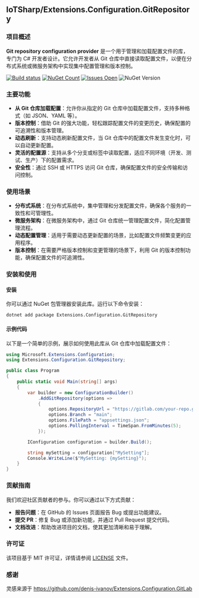 ##  IoTSharp/Extensions.Configuration.GitRepository

### 项目概述
**Git repository configuration provider** 是一个用于管理和加载配置文件的库，专门为 C# 开发者设计。它允许开发者从 Git 仓库中直接读取配置文件，以便在分布式系统或微服务架构中实现集中配置管理和版本控制。

[![Build status](https://ci.appveyor.com/api/projects/status/egfxe7u2b23672j6?svg=true)](https://ci.appveyor.com/project/MaiKeBing/extensions-configuration-gitrepository)
[![NuGet Count](https://img.shields.io/nuget/dt/Extensions.Configuration.GitRepository.svg?style=flat-square)](https://www.nuget.org/packages/Extensions.Configuration.GitRepository/)
[![Issues Open](https://img.shields.io/github/issues/IoTSharp/Extensions.Configuration.GitRepository.svg?style=flat-square)](https://github.com/IoTSharp/Extensions.Configuration.GitRepository/issues)
![NuGet Version](https://img.shields.io/nuget/v/Extensions.Configuration.GitRepository)


### 主要功能
- **从 Git 仓库加载配置**：允许你从指定的 Git 仓库中加载配置文件，支持多种格式（如 JSON、YAML 等）。
- **版本控制**：借助 Git 的强大功能，轻松跟踪配置文件的变更历史，确保配置的可追溯性和版本管理。
- **动态刷新**：支持动态刷新配置文件，当 Git 仓库中的配置文件发生变化时，可以自动更新配置。
- **灵活的配置源**：支持从多个分支或标签中读取配置，适应不同环境（开发、测试、生产）下的配置需求。
- **安全性**：通过 SSH 或 HTTPS 访问 Git 仓库，确保配置文件的安全传输和访问控制。

### 使用场景
- **分布式系统**：在分布式系统中，集中管理和分发配置文件，确保各个服务的一致性和可管理性。
- **微服务架构**：在微服务架构中，通过 Git 仓库统一管理配置文件，简化配置管理流程。
- **动态配置管理**：适用于需要动态更新配置的场景，比如配置文件频繁变更的应用程序。
- **版本控制**：在需要严格版本控制和变更管理的场景下，利用 Git 的版本控制功能，确保配置文件的可追溯性。

### 安装和使用
#### 安装
你可以通过 NuGet 包管理器安装此库。运行以下命令安装：

```shell
dotnet add package Extensions.Configuration.GitRepository
```

#### 示例代码
以下是一个简单的示例，展示如何使用此库从 Git 仓库中加载配置文件：

```csharp
using Microsoft.Extensions.Configuration;
using Extensions.Configuration.GitRepository;

public class Program
{
    public static void Main(string[] args)
    {
        var builder = new ConfigurationBuilder()
            .AddGitRepository(options =>
            {
                options.RepositoryUrl = "https://gitlab.com/your-repo.git";
                options.Branch = "main";
                options.FilePath = "appsettings.json";
                options.PollingInterval = TimeSpan.FromMinutes(5);
            });

        IConfiguration configuration = builder.Build();

        string mySetting = configuration["MySetting"];
        Console.WriteLine($"MySetting: {mySetting}");
    }
}
```

### 贡献指南
我们欢迎社区贡献者的参与。你可以通过以下方式贡献：

- **报告问题**：在 GitHub 的 Issues 页面报告 Bug 或提出功能建议。
- **提交 PR**：修复 Bug 或添加新功能，并通过 Pull Request 提交代码。
- **文档改进**：帮助改进项目的文档，使其更加清晰和易于理解。

### 许可证
该项目基于 MIT 许可证，详情请参阅 [LICENSE](https://github.com/IoTSharp/Extensions.Configuration.GitRepository/blob/main/LICENSE) 文件。

 
### 感谢
灵感来源于 https://github.com/denis-ivanov/Extensions.Configuration.GitLab
